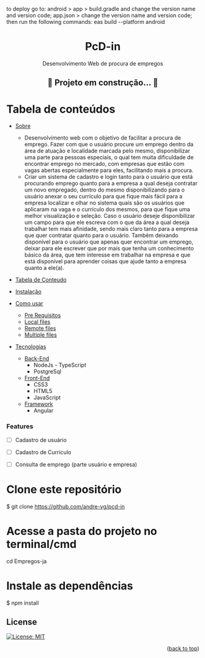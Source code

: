 to deploy go to:
android > app > build.gradle and change the version name and version code;
app.json > change the version name and version code;
then run the following commands:
eas build --platform android

<h1 align="center">PcD-in</h1>
<p align="center">Desenvolvimento Web de procura de empregos</p>

<h2 align="center"> 
	🚧  Projeto em construção...  🚧
</h2>

Tabela de  conteúdos
=================
<!--ts-->
   * [Sobre](#Sobre)
      * Desenvolvimento web com o objetivo de facilitar a procura de emprego. Fazer com que o usuário procure um emprego dentro da área de atuação e localidade marcada pelo mesmo, disponibilizar uma parte para pessoas especiais, o qual tem muita dificuldade de encontrar emprego no mercado, com empresas que estão com vagas abertas especialmente para eles, facilitando mais a procura.
      * Criar um sistema de cadastro e login tanto para o usuário que está procurando emprego quanto para a empresa a qual deseja contratar um novo empregado, dentro do mesmo disponibilizando para o usuário anexar o seu currículo para que fique mais fácil para a empresa localizar e olhar no sistema quais são os usuários que aplicaram na vaga e o currículo dos mesmos, para que fique uma melhor visualização e seleção. 
	Caso o usuário deseje disponibilizar um campo para que ele escreva com o que da área a qual deseja trabalhar tem mais afinidade, sendo mais claro tanto para a empresa que quer contratar quanto para o usuário. Também deixando disponível para o usuário que apenas quer encontrar um emprego, deixar para ele escrever que por mais que tenha um conhecimento básico da área, que tem interesse em trabalhar na empresa e que está disponível para aprender coisas que ajude tanto a empresa quanto a ele(a).

   * [Tabela de Conteudo](#tabela-de-conteudo)
   * [Instalação](#instalacao)
   * [Como usar](#como-usar)
      * [Pre Requisitos](#pre-requisitos)
      * [Local files](#local-files)
      * [Remote files](#remote-files)
      * [Multiple files](#multiple-files)
   * [Tecnologias](#tecnologias)
      * [Back-End](#back-end)
      	 * NodeJs - TypeScript
      	 * PostgreSql
      * [Front-End](#front-end)
     	 * CSS3
     	 * HTML5
     	 * JavaScript
      * [Framework](#framework)
      	* Angular

<!--te-->

### Features

- [ ] Cadastro de usuário
- [ ] Cadastro de Curriculo
- [ ] Consulta de emprego (parte usuário e empresa)



# Clone este repositório
$ git clone https://github.com/andre-vg/pcd-in

# Acesse a pasta do projeto no terminal/cmd
cd Empregos-ja

# Instale as dependências
$ npm install

## License
[![License: MIT](https://img.shields.io/badge/License-MIT-yellow.svg)](https://opensource.org/licenses/MIT)
<br>
<p align="right">(<a href="#top">back to top</a>)</p>
